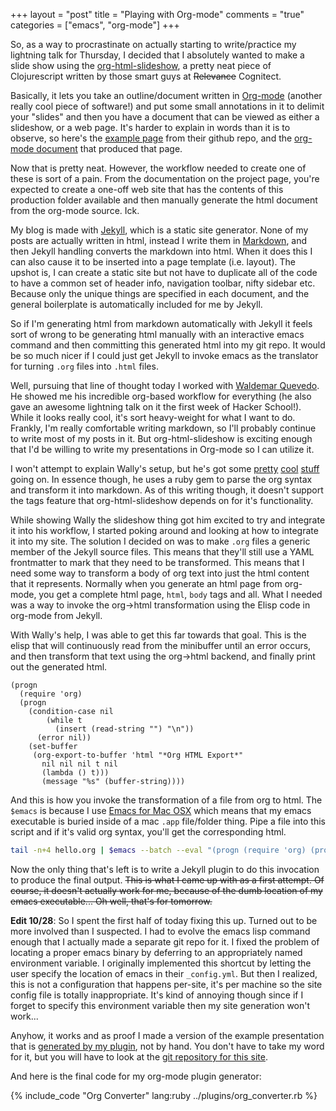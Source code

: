 +++
layout = "post"
title = "Playing with Org-mode"
comments = "true"
categories = ["emacs", "org-mode"]
+++

So, as a way to procrastinate on actually starting to write/practice
my lightning talk for Thursday, I decided that I absolutely wanted to
make a slide show using the [org-html-slideshow], a pretty neat piece
of Clojurescript written by those smart guys at
~~Relevance~~ Cognitect.

[org-html-slideshow]: https://github.com/relevance/org-html-slideshow

Basically, it lets you take an outline/document written in [Org-mode]
(another really cool piece of software!) and put some small
annotations in it to delimit your "slides" and then you have a
document that can be viewed as either a slideshow, or a web page. It's
harder to explain in words than it is to observe, so here's the
[example page](/demos/example.html) from their github repo, and the
[org-mode document](/demos/example.org) that produced that page.

[Org-mode]: http://orgmode.org/

<!--more-->

Now that is pretty neat. However, the workflow needed to create one of
these is sort of a pain. From the documentation on the project page,
you're expected to create a one-off web site that has the contents of
this production folder available and then manually generate the
html document from the org-mode source. Ick.

My blog is made with [Jekyll], which is a static site generator. None
of my posts are actually written in html, instead I write them in
[Markdown], and then Jekyll handling converts the markdown into
html. When it does this I can also cause it to be inserted into a page
template (i.e. layout). The upshot is, I can create a static site but
not have to duplicate all of the code to have a common set of header
info, navigation toolbar, nifty sidebar etc. Because only the unique
things are specified in each document, and the general boilerplate is
automatically included for me by Jekyll.

So if I'm generating html from markdown automatically with Jekyll it
feels sort of wrong to be generating html manually with an interactive
emacs command and then committing this generated html into my git
repo. It would be so much nicer if I could just get Jekyll to invoke
emacs as the translator for turning `.org` files into `.html` files.

[Jekyll]: http://jekyllrb.com/
[Markdown]: http://daringfireball.net/projects/markdown/syntax

Well, pursuing that line of thought today I worked with
[Waldemar Quevedo]. He showed me his incredible org-based workflow for
everything (he also gave an awesome lightning talk on it the first
week of Hacker School!). While it looks really cool, it's sort
heavy-weight for what I want to do. Frankly, I'm really comfortable
writing markdown, so I'll probably continue to write most of my posts
in it. But org-html-slideshow is exciting enough that I'd be willing
to write my presentations in Org-mode so I can utilize it.

[Waldemar Quevedo]: https://github.com/wallyqs

I won't attempt to explain Wally's setup, but he's got some
[pretty][pretty] [cool][cool] [stuff][stuff] going on. In essence
though, he uses a ruby gem to parse the org syntax and transform it
into markdown. As of this writing though, it doesn't support the tags
feature that org-html-slideshow depends on for it's functionality.

[pretty]: https://github.com/wallyqs/org-ruby
[cool]: https://github.com/eggcaker/jekyll-org
[stuff]: https://github.com/punchagan/org-hyde

While showing Wally the slideshow thing got him excited to try and
integrate it into his workflow, I started poking around and looking at
how to integrate it into my site. The solution I decided on was to
make `.org` files a generic member of the Jekyll source files. This
means that they'll still use a YAML frontmatter to mark that they need
to be transformed. This means that I need some way to transform a body
of org text into just the html content that it represents. Normally
when you generate an html page from org-mode, you get a complete html
page, `html`, `body` tags and all. What I needed was a way to invoke
the org->html transformation using the Elisp code in org-mode from
Jekyll.

With Wally's help, I was able to get this far towards that goal. This
is the elisp that will continuously read from the minibuffer until an
error occurs, and then transform that text using the org->html backend,
and finally print out the generated html.


``` common-lisp
(progn
  (require 'org)
  (progn
    (condition-case nil
        (while t
          (insert (read-string "") "\n"))
      (error nil))
    (set-buffer
     (org-export-to-buffer 'html "*Org HTML Export*"
       nil nil nil t nil
       (lambda () t)))
       (message "%s" (buffer-string))))
```

And this is how you invoke the transformation of a file from org to
html. The `$emacs` is because I use [Emacs for Mac OSX] which means
that my emacs executable is buried inside of a mac `.app` file/folder
thing. Pipe a file into this script and if it's valid org syntax,
you'll get the corresponding html.

[Emacs for Mac OSX]: http://emacsformacosx.com/

``` bash
tail -n+4 hello.org | $emacs --batch --eval "(progn (require 'org) (progn (condition-case nil (while t (insert (read-string \"\") \"\\n\")) (error nil)) (set-buffer (org-export-to-buffer 'html \"*Org HTML Export*\" nil nil nil t nil (lambda () t))) (message \"%s\" (buffer-string))))"
```

Now the only thing that's left is to write a Jekyll plugin to do this
invocation to produce the final output. ~~This is what I came up with
as a first attempt. Of course, it doesn't actually work for me,
because of the dumb location of my emacs executable... Oh well, that's
for tomorrow.~~

__Edit 10/28__: So I spent the first half of today fixing this up.
Turned out to be more involved than I suspected. I had to evolve the
emacs lisp command enough that I actually made a separate git repo for
it. I fixed the problem of locating a proper emacs binary by deferring
to an appropriately named environment variable. I originally
implemented this shortcut by letting the user specify the location of
emacs in their `_config.yml`. But then I realized, this is not a
configuration that happens per-site, it's per machine so the site
config file is totally inappropriate. It's kind of annoying though
since if I forget to specify this environment variable then my site
generation won't work...

Anyhow, it works and as proof I made a version of the example
presentation that is [generated by my plugin][example-plugin], not by
hand. You don't have to take my word for it, but you will have to look
at the [git repository for this site](zephyrizing).

[example-plugin]: /demos/example-plugin.html
[zephyrizing]: https://github.com/RadicalZephyr/radicalzephyr.github.io/tree/master/demos

And here is the final code for my org-mode plugin generator:

{% include_code "Org Converter" lang:ruby ../plugins/org_converter.rb %}
